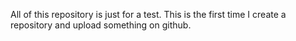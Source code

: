 All of this repository is just for a test.
This is the first time I create a repository and upload something on github.

